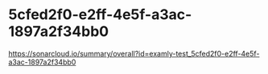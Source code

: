 # 5cfed2f0-e2ff-4e5f-a3ac-1897a2f34bb0
https://sonarcloud.io/summary/overall?id=examly-test_5cfed2f0-e2ff-4e5f-a3ac-1897a2f34bb0
